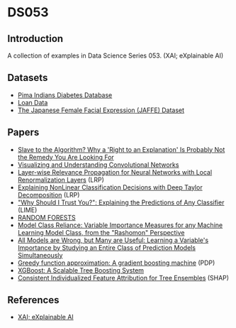 # DS053
## Introduction
A collection of examples in Data Science Series 053. (XAI; eXplainable AI)


## Datasets
- [Pima Indians Diabetes Database]
- [Loan Data]
- [The Japanese Female Facial Expression (JAFFE) Dataset]


## Papers
- [Slave to the Algorithm? Why a 'Right to an Explanation' Is Probably Not the Remedy You Are Looking For]
- [Visualizing and Understanding Convolutional Networks]
- [Layer-wise Relevance Propagation for Neural Networks with Local Renormalization Layers] (LRP)
- [Explaining NonLinear Classification Decisions with Deep Taylor Decomposition] (LRP)
- ["Why Should I Trust You?": Explaining the Predictions of Any Classifier] (LIME)
- [RANDOM FORESTS]
- [Model Class Reliance: Variable Importance Measures for any Machine Learning Model Class, from the "Rashomon" Perspective]
- [All Models are Wrong, but Many are Useful: Learning a Variable's Importance by Studying an Entire Class of Prediction Models Simultaneously]
- [Greedy function approximation: A gradient boosting machine] (PDP)
- [XGBoost: A Scalable Tree Boosting System]
- [Consistent Individualized Feature Attribution for Tree Ensembles] (SHAP)


## References
- [XAI; eXplainable AI]



[Pima Indians Diabetes Database]: https://www.kaggle.com/datasets/uciml/pima-indians-diabetes-database
[Loan Data]: https://github.com/JaehyunAhn/XAI_dataset/blob/master/Ch1.loan/loanData.csv
[The Japanese Female Facial Expression (JAFFE) Dataset]: https://zenodo.org/records/3451524


[Slave to the Algorithm? Why a 'Right to an Explanation' Is Probably Not the Remedy You Are Looking For]: https://papers.ssrn.com/sol3/papers.cfm?abstract_id=2972855
[Visualizing and Understanding Convolutional Networks]: https://arxiv.org/abs/1311.2901
[Layer-wise Relevance Propagation for Neural Networks with Local Renormalization Layers]: https://arxiv.org/abs/1604.00825
[Explaining NonLinear Classification Decisions with Deep Taylor Decomposition]: https://arxiv.org/abs/1512.02479
["Why Should I Trust You?": Explaining the Predictions of Any Classifier]: https://arxiv.org/abs/1602.04938
[RANDOM FORESTS]: https://www.stat.berkeley.edu/~breiman/randomforest2001.pdf
[Model Class Reliance: Variable Importance Measures for any Machine Learning Model Class, from the "Rashomon" Perspective]: https://www.semanticscholar.org/paper/Model-Class-Reliance%3A-Variable-Importance-Measures-Fisher-Rudin/45a3c22cb3c63cbb3a89732b962c09305bd8b37e
[All Models are Wrong, but Many are Useful: Learning a Variable's Importance by Studying an Entire Class of Prediction Models Simultaneously]: https://arxiv.org/abs/1801.01489
[Greedy function approximation: A gradient boosting machine]: https://projecteuclid.org/journals/annals-of-statistics/volume-29/issue-5/Greedy-function-approximation-A-gradient-boosting-machine/10.1214/aos/1013203451.full
[XGBoost: A Scalable Tree Boosting System]: https://arxiv.org/abs/1603.02754
[Consistent Individualized Feature Attribution for Tree Ensembles]: https://arxiv.org/abs/1802.03888

[XAI; eXplainable AI]: https://github.com/wikibook/xai
